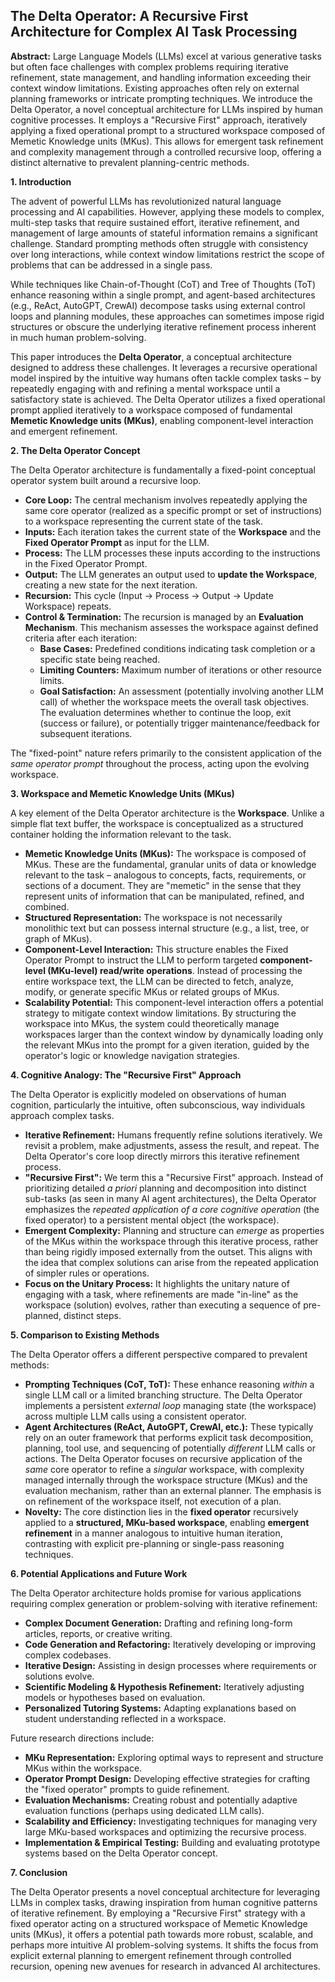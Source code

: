 ## **The Delta Operator: A Recursive First Architecture for Complex AI Task Processing**

**Abstract:** Large Language Models (LLMs) excel at various generative tasks but often face challenges with complex problems requiring iterative refinement, state management, and handling information exceeding their context window limitations. Existing approaches often rely on external planning frameworks or intricate prompting techniques. We introduce the Delta Operator, a novel conceptual architecture for LLMs inspired by human cognitive processes. It employs a "Recursive First" approach, iteratively applying a fixed operational prompt to a structured workspace composed of Memetic Knowledge units (MKus). This allows for emergent task refinement and complexity management through a controlled recursive loop, offering a distinct alternative to prevalent planning-centric methods.

**1\. Introduction**

The advent of powerful LLMs has revolutionized natural language processing and AI capabilities. However, applying these models to complex, multi-step tasks that require sustained effort, iterative refinement, and management of large amounts of stateful information remains a significant challenge. Standard prompting methods often struggle with consistency over long interactions, while context window limitations restrict the scope of problems that can be addressed in a single pass.

While techniques like Chain-of-Thought (CoT) and Tree of Thoughts (ToT) enhance reasoning within a single prompt, and agent-based architectures (e.g., ReAct, AutoGPT, CrewAI) decompose tasks using external control loops and planning modules, these approaches can sometimes impose rigid structures or obscure the underlying iterative refinement process inherent in much human problem-solving.

This paper introduces the **Delta Operator**, a conceptual architecture designed to address these challenges. It leverages a recursive operational model inspired by the intuitive way humans often tackle complex tasks – by repeatedly engaging with and refining a mental workspace until a satisfactory state is achieved. The Delta Operator utilizes a fixed operational prompt applied iteratively to a workspace composed of fundamental **Memetic Knowledge units (MKus)**, enabling component-level interaction and emergent refinement.

**2\. The Delta Operator Concept**

The Delta Operator architecture is fundamentally a fixed-point conceptual operator system built around a recursive loop.

* **Core Loop:** The central mechanism involves repeatedly applying the same core operator (realized as a specific prompt or set of instructions) to a workspace representing the current state of the task.  
* **Inputs:** Each iteration takes the current state of the **Workspace** and the **Fixed Operator Prompt** as input for the LLM.  
* **Process:** The LLM processes these inputs according to the instructions in the Fixed Operator Prompt.  
* **Output:** The LLM generates an output used to **update the Workspace**, creating a new state for the next iteration.  
* **Recursion:** This cycle (Input \-\> Process \-\> Output \-\> Update Workspace) repeats.  
* **Control & Termination:** The recursion is managed by an **Evaluation Mechanism**. This mechanism assesses the workspace against defined criteria after each iteration:  
  * **Base Cases:** Predefined conditions indicating task completion or a specific state being reached.  
  * **Limiting Counters:** Maximum number of iterations or other resource limits.  
  * **Goal Satisfaction:** An assessment (potentially involving another LLM call) of whether the workspace meets the overall task objectives. The evaluation determines whether to continue the loop, exit (success or failure), or potentially trigger maintenance/feedback for subsequent iterations.

The "fixed-point" nature refers primarily to the consistent application of the *same operator prompt* throughout the process, acting upon the evolving workspace.

**3\. Workspace and Memetic Knowledge Units (MKus)**

A key element of the Delta Operator architecture is the **Workspace**. Unlike a simple flat text buffer, the workspace is conceptualized as a structured container holding the information relevant to the task.

* **Memetic Knowledge Units (MKus):** The workspace is composed of MKus. These are the fundamental, granular units of data or knowledge relevant to the task – analogous to concepts, facts, requirements, or sections of a document. They are "memetic" in the sense that they represent units of information that can be manipulated, refined, and combined.  
* **Structured Representation:** The workspace is not necessarily monolithic text but can possess internal structure (e.g., a list, tree, or graph of MKus).  
* **Component-Level Interaction:** This structure enables the Fixed Operator Prompt to instruct the LLM to perform targeted **component-level (MKu-level) read/write operations**. Instead of processing the entire workspace text, the LLM can be directed to fetch, analyze, modify, or generate specific MKus or related groups of MKus.  
* **Scalability Potential:** This component-level interaction offers a potential strategy to mitigate context window limitations. By structuring the workspace into MKus, the system could theoretically manage workspaces larger than the context window by dynamically loading only the relevant MKus into the prompt for a given iteration, guided by the operator's logic or knowledge navigation strategies.

**4\. Cognitive Analogy: The "Recursive First" Approach**

The Delta Operator is explicitly modeled on observations of human cognition, particularly the intuitive, often subconscious, way individuals approach complex tasks.

* **Iterative Refinement:** Humans frequently refine solutions iteratively. We revisit a problem, make adjustments, assess the result, and repeat. The Delta Operator's core loop directly mirrors this iterative refinement process.  
* **"Recursive First":** We term this a "Recursive First" approach. Instead of prioritizing detailed *a priori* planning and decomposition into distinct sub-tasks (as seen in many AI agent architectures), the Delta Operator emphasizes the *repeated application of a core cognitive operation* (the fixed operator) to a persistent mental object (the workspace).  
* **Emergent Complexity:** Planning and structure can *emerge* as properties of the MKus within the workspace through this iterative process, rather than being rigidly imposed externally from the outset. This aligns with the idea that complex solutions can arise from the repeated application of simpler rules or operations.  
* **Focus on the Unitary Process:** It highlights the unitary nature of engaging with a task, where refinements are made "in-line" as the workspace (solution) evolves, rather than executing a sequence of pre-planned, distinct steps.

**5\. Comparison to Existing Methods**

The Delta Operator offers a different perspective compared to prevalent methods:

* **Prompting Techniques (CoT, ToT):** These enhance reasoning *within* a single LLM call or a limited branching structure. The Delta Operator implements a persistent *external loop* managing state (the workspace) across multiple LLM calls using a consistent operator.  
* **Agent Architectures (ReAct, AutoGPT, CrewAI, etc.):** These typically rely on an outer framework that performs explicit task decomposition, planning, tool use, and sequencing of potentially *different* LLM calls or actions. The Delta Operator focuses on recursive application of the *same* core operator to refine a *singular* workspace, with complexity managed internally through the workspace structure (MKus) and the evaluation mechanism, rather than an external planner. The emphasis is on refinement of the workspace itself, not execution of a plan.  
* **Novelty:** The core distinction lies in the **fixed operator** recursively applied to a **structured, MKu-based workspace**, enabling **emergent refinement** in a manner analogous to intuitive human iteration, contrasting with explicit pre-planning or single-pass reasoning techniques.

**6\. Potential Applications and Future Work**

The Delta Operator architecture holds promise for various applications requiring complex generation or problem-solving with iterative refinement:

* **Complex Document Generation:** Drafting and refining long-form articles, reports, or creative writing.  
* **Code Generation and Refactoring:** Iteratively developing or improving complex codebases.  
* **Iterative Design:** Assisting in design processes where requirements or solutions evolve.  
* **Scientific Modeling & Hypothesis Refinement:** Iteratively adjusting models or hypotheses based on evaluation.  
* **Personalized Tutoring Systems:** Adapting explanations based on student understanding reflected in a workspace.

Future research directions include:

* **MKu Representation:** Exploring optimal ways to represent and structure MKus within the workspace.  
* **Operator Prompt Design:** Developing effective strategies for crafting the "fixed operator" prompts to guide refinement.  
* **Evaluation Mechanisms:** Creating robust and potentially adaptive evaluation functions (perhaps using dedicated LLM calls).  
* **Scalability and Efficiency:** Investigating techniques for managing very large MKu-based workspaces and optimizing the recursive process.  
* **Implementation & Empirical Testing:** Building and evaluating prototype systems based on the Delta Operator concept.

**7\. Conclusion**

The Delta Operator presents a novel conceptual architecture for leveraging LLMs in complex tasks, drawing inspiration from human cognitive patterns of iterative refinement. By employing a "Recursive First" strategy with a fixed operator acting on a structured workspace of Memetic Knowledge units (MKus), it offers a potential path towards more robust, scalable, and perhaps more intuitive AI problem-solving systems. It shifts the focus from explicit external planning to emergent refinement through controlled recursion, opening new avenues for research in advanced AI architectures.
